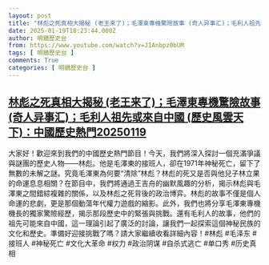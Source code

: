 ```yaml
---
layout: post
title: "林彪之死真相大揭秘 (老王来了)；毛澤東專機驚險故事 (奇人异事汇)；毛利人祖先或來自中國 (歷史風雲天下)：中國歷史熱門20250119"
date: 2025-01-19T18:23:44.000Z
author: 明鏡歷史台
from: https://www.youtube.com/watch?v=JIAnbpz0bUM
tags: [ 明鏡歷史台 ]
comments: True
categories: [ 明鏡歷史台 ]
---
```

<!--1737311024000-->
[林彪之死真相大揭秘 (老王来了)；毛澤東專機驚險故事 (奇人异事汇)；毛利人祖先或來自中國 (歷史風雲天下)：中國歷史熱門20250119](https://www.youtube.com/watch?v=JIAnbpz0bUM)
------

<div>
大家好！歡迎來到我們的中國歷史熱門節目！今天，我們將深入探討一個充滿爭議與謎團的歷史人物——林彪。他是毛澤東的接班人，卻在1971年神秘死亡，留下了無數的未解之謎。究竟毛澤東為何要“清除”林彪？林彪的死又是否與他兒子林立果的命運息息相關？在節目中，我們將通過王吉舟的幽默風趣的分析，揭示林彪與毛澤東之間錯綜複雜的關係，以及林彪之死背後的政治博弈。林彪的故事不僅是個人命運的悲劇，更是那個動蕩年代權力遊戲的縮影。此外，我們也將分享毛澤東專機機長的獨家驚險經歷，揭示那段歷史中的緊張與挑戰。還有毛利人的故事，他們的祖先可能來自中國，這一理論引起了廣泛的討論，讓我們一起探索這個神秘民族的文化和歷史。準備好迎接挑戰了嗎？請大家繼續收看詳細內容！#林彪 #毛泽东 #接班人 #神秘死亡 #文化大革命 #权力 #政治阴谋 #自杀式逃亡 #单口秀 #历史真相
</div>
